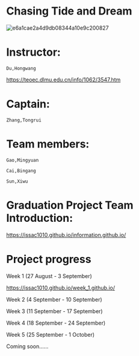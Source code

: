 # Chasing Tide and Dream

![e6a1cae2a4d9db08344a10e9c200827](https://github.com/Issac1010/Chasing-Tide-and-dream.github.io/assets/143713302/2a76c509-71fb-4024-ab3d-8d7fdf0f3c2a)


# Instructor:

    Du,Hongwang 
https://teoec.dlmu.edu.cn/info/1062/3547.htm

# Captain: 

    Zhang,Tongrui

# Team members: 

    Gao,Mingyuan 

    Cai,Bingang 

    Sun,Xiwu

# Graduation Project Team Introduction:

https://issac1010.github.io/information.github.io/

# Project progress

Week 1 (27 August - 3 September) 

https://issac1010.github.io/week_1.github.io/

Week 2 (4 September - 10 September)

Week 3 (11 September - 17 September)

Week 4 (18 September - 24 September)

Week 5 (25 September - 1 October)

Coming soon......
